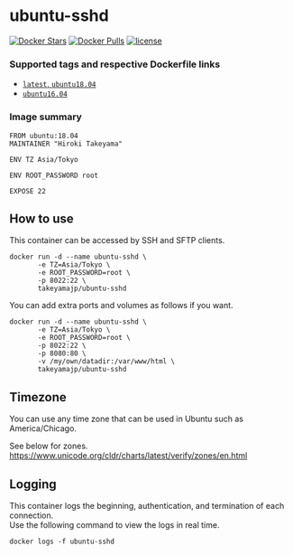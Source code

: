 # ubuntu-sshd
[![Docker Stars](https://img.shields.io/docker/stars/takeyamajp/ubuntu-sshd.svg)](https://hub.docker.com/r/takeyamajp/ubuntu-sshd/)
[![Docker Pulls](https://img.shields.io/docker/pulls/takeyamajp/ubuntu-sshd.svg)](https://hub.docker.com/r/takeyamajp/ubuntu-sshd/)
[![license](https://img.shields.io/github/license/takeyamajp/docker-ubuntu-sshd.svg)](https://github.com/takeyamajp/docker-ubuntu-sshd/blob/master/LICENSE)

### Supported tags and respective Dockerfile links  
- [`latest`, `ubuntu18.04`](https://github.com/takeyamajp/docker-ubuntu-sshd/blob/master/ubuntu18.04/Dockerfile)
- [`ubuntu16.04`](https://github.com/takeyamajp/docker-ubuntu-sshd/blob/master/ubuntu16.04/Dockerfile)

### Image summary
    FROM ubuntu:18.04  
    MAINTAINER "Hiroki Takeyama"
    
    ENV TZ Asia/Tokyo
    
    ENV ROOT_PASSWORD root
    
    EXPOSE 22

## How to use
This container can be accessed by SSH and SFTP clients.

    docker run -d --name ubuntu-sshd \  
           -e TZ=Asia/Tokyo \  
           -e ROOT_PASSWORD=root \  
           -p 8022:22 \  
           takeyamajp/ubuntu-sshd

You can add extra ports and volumes as follows if you want.

    docker run -d --name ubuntu-sshd \  
           -e TZ=Asia/Tokyo \  
           -e ROOT_PASSWORD=root \  
           -p 8022:22 \  
           -p 8080:80 \  
           -v /my/own/datadir:/var/www/html \  
           takeyamajp/ubuntu-sshd

## Timezone
You can use any time zone that can be used in Ubuntu such as America/Chicago.  

See below for zones.  
https://www.unicode.org/cldr/charts/latest/verify/zones/en.html

## Logging
This container logs the beginning, authentication, and termination of each connection.  
Use the following command to view the logs in real time.

    docker logs -f ubuntu-sshd
